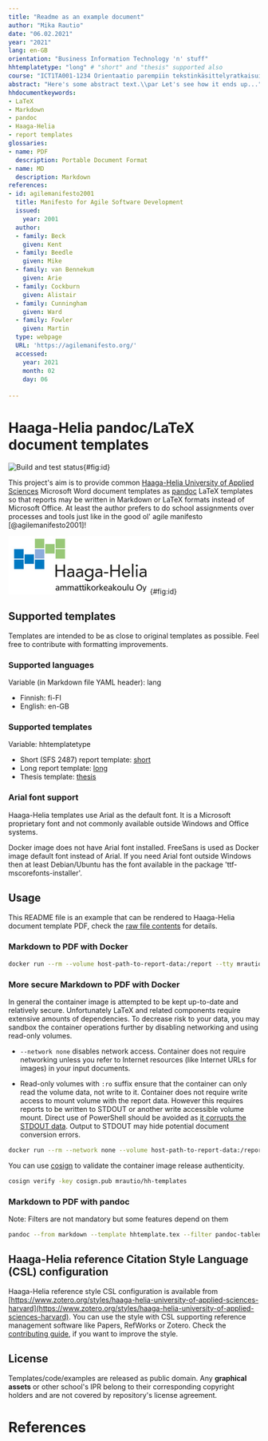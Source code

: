 ```yaml
---
title: "Readme as an example document"
author: "Mika Rautio"
date: "06.02.2021"
year: "2021"
lang: en-GB
orientation: "Business Information Technology 'n' stuff"
hhtemplatetype: "long" # "short" and "thesis" supported also
course: "ICT1TA001-1234 Orientaatio parempiin tekstinkäsittelyratkaisuihin"
abstract: "Here's some abstract text.\\par Let's see how it ends up..."
hhdocumentkeywords:
- LaTeX
- Markdown
- pandoc
- Haaga-Helia
- report templates
glossaries:
- name: PDF
  description: Portable Document Format
- name: MD
  description: Markdown
references:
- id: agilemanifesto2001
  title: Manifesto for Agile Software Development
  issued:
    year: 2001
  author:
  - family: Beck
    given: Kent
  - family: Beedle
    given: Mike
  - family: van Bennekum
    given: Arie
  - family: Cockburn
    given: Alistair
  - family: Cunningham
    given: Ward
  - family: Fowler
    given: Martin
  type: webpage
  URL: 'https://agilemanifesto.org/'
  accessed:
    year: 2021
    month: 02
    day: 06

---
```


# Haaga-Helia pandoc/LaTeX document templates

![Build and test status](https://github.com/mrautio/hh-templates/workflows/CI/badge.svg){#fig:id}

This project's aim is to provide common [Haaga-Helia University of Applied Sciences](https://www.haaga-helia.fi/en) Microsoft Word document templates as [pandoc](https://pandoc.org/) LaTeX templates so that reports may be written in Markdown or LaTeX formats instead of Microsoft Office. At least the author prefers to do school assignments over processes and tools just like in the good ol' agile manifesto [@agilemanifesto2001]!

![Haaga-Helia University of Applied Sciences report logo](media/hhreportlogo.png){#fig:id}

## Supported templates

Templates are intended to be as close to original templates as possible. Feel free to contribute with formatting improvements.

### Supported languages

Variable (in Markdown file YAML header): lang

* Finnish: fi-FI
* English: en-GB

### Supported templates

Variable: hhtemplatetype

* Short (SFS 2487) report template: [short](https://github.com/mrautio/hh-templates/blob/main/examples/README_short_english.pdf)
* Long report template: [long](https://github.com/mrautio/hh-templates/blob/main/examples/README_long_english.pdf)
* Thesis template: [thesis](https://github.com/mrautio/hh-templates/blob/main/examples/README_thesis_english.pdf)

### Arial font support

Haaga-Helia templates use Arial as the default font. It is a Microsoft proprietary font and not commonly available outside Windows and Office systems.

Docker image does not have Arial font installed. FreeSans is used as Docker image default font instead of Arial.
If you need Arial font outside Windows then at least Debian/Ubuntu has the font available in the package 'ttf-mscorefonts-installer'.

## Usage

This README file is an example that can be rendered to Haaga-Helia document template PDF, check the [raw file contents](https://github.com/mrautio/hh-templates/raw/main/README.md) for details.

### Markdown to PDF with Docker

```sh
docker run --rm --volume host-path-to-report-data:/report --tty mrautio/hh-templates --output /report/report.pdf /report/report.md --variable=hhtemplatetype:long
```

### More secure Markdown to PDF with Docker

In general the container image is attempted to be kept up-to-date and relatively secure. Unfortunately LaTeX and related components require extensive amounts of dependencies. To decrease risk to your data, you may sandbox the container operations further by disabling networking and using read-only volumes.

- `--network none` disables network access. Container does not require networking unless you refer to Internet resources (like Internet URLs for images) in your input documents. 

- Read-only volumes with `:ro` suffix ensure that the container can only read the volume data, not write to it. Container does not require write access to mount volume with the report data. However this requires reports to be written to STDOUT or another write accessible volume mount. Direct use of PowerShell should be avoided as [it corrupts the STDOUT data](https://docs.microsoft.com/en-us/archive/blogs/sergey_babkins_blog/un-messing-unicode-in-powershell). Output to STDOUT may hide potential document conversion errors.

```sh
docker run --rm --network none --volume host-path-to-report-data:/report:ro --attach stdout mrautio/hh-templates --to=pdf --output - /report/report.md > report.pdf
```

You can use [cosign](https://github.com/sigstore/cosign) to validate the container image release authenticity.

```sh
cosign verify -key cosign.pub mrautio/hh-templates
```

### Markdown to PDF with pandoc

Note: Filters are not mandatory but some features depend on them

```sh
pandoc --from markdown --template hhtemplate.tex --filter pandoc-tablenos --filter pandoc-fignos --filter pandoc-citeproc --filter pandoc-plantuml --pdf-engine=xelatex --listings --csl=https://www.zotero.org/styles/haaga-helia-university-of-applied-sciences-harvard -o report.pdf report.md --variable=hhtemplatetype:long
```

## Haaga-Helia reference Citation Style Language (CSL) configuration

Haaga-Helia reference style CSL configuration is available from [https://www.zotero.org/styles/haaga-helia-university-of-applied-sciences-harvard](https://www.zotero.org/styles/haaga-helia-university-of-applied-sciences-harvard). You can use the style with CSL supporting reference management software like Papers, RefWorks or Zotero. Check the [contributing guide](https://github.com/citation-style-language/styles/blob/master/CONTRIBUTING.md), if you want to improve the style.

## License

Templates/code/examples are released as public domain. Any **graphical assets** or other school's IPR belong to their corresponding copyright holders and are not covered by repository's license agreement.

# References
